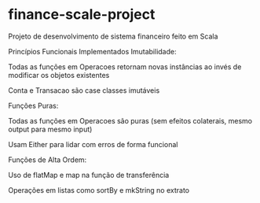 # finance-scale-project
Projeto de desenvolvimento de sistema financeiro feito em Scala

Princípios Funcionais Implementados
Imutabilidade:

Todas as funções em Operacoes retornam novas instâncias ao invés de modificar os objetos existentes

Conta e Transacao são case classes imutáveis

Funções Puras:

Todas as funções em Operacoes são puras (sem efeitos colaterais, mesmo output para mesmo input)

Usam Either para lidar com erros de forma funcional

Funções de Alta Ordem:

Uso de flatMap e map na função de transferência

Operações em listas como sortBy e mkString no extrato